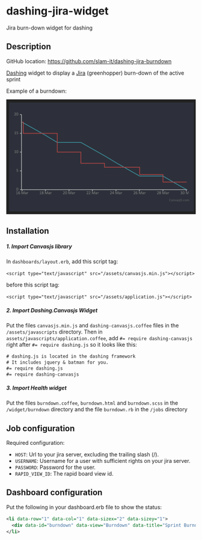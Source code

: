 # dashing-jira-widget
Jira burn-down widget for dashing

## Description

GitHub location: https://github.com/slam-it/dashing-jira-burndown

[Dashing](http://shopify.github.com/dashing) widget to display a [Jira](https://www.atlassian.com/software/jira) (greenhopper) burn-down of the active sprint

Example of a burndown:

![Image](jira-burndown.png?raw=true)

## Installation
##### 1. Import Canvasjs library
In `dashboards/layout.erb`, add this script tag:

`<script type="text/javascript" src="/assets/canvasjs.min.js"></script>`

before this script tag:

`<script type="text/javascript" src="/assets/application.js"></script>`

##### 2. Import Dashing.Canvasjs Widget

Put the files `canvasjs.min.js` and `dashing-canvasjs.coffee` files in the `/assets/javascripts` directory.
Then in `assets/javascripts/application.coffee`, add `#= require dashing-canvasjs` right after `#= require dashing.js` so it looks like this:

```
# dashing.js is located in the dashing framework
# It includes jquery & batman for you.
#= require dashing.js
#= require dashing-canvasjs
```

##### 3. Import Health widget

Put the files `burndown.coffee`, `burndown.html` and `burndown.scss` in the `/widget/burndown` directory and the file `burndown.rb` in the `/jobs` directory

## Job configuration

Required configuration:
* `HOST`: Url to your jira server, excluding the trailing slash (/).
* `USERNAME`: Username for a user with sufficient rights on your jira server.
* `PASSWORD`: Password for the user.
* `RAPID_VIEW_ID`: The rapid board view id.

## Dashboard configuration

Put the following in your dashboard.erb file to show the status:

```xml
<li data-row="1" data-col="1" data-sizex="2" data-sizey="1">
  <div data-id="burndown" data-view="Burndown" data-title="Sprint Burndown"></div>
</li>
```
